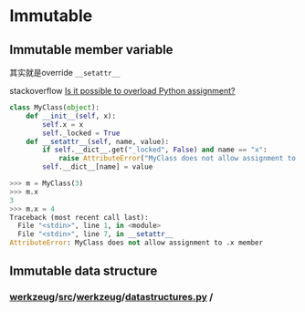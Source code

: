 # Immutable



## Immutable member variable

其实就是override `__setattr__`

stackoverflow [Is it possible to overload Python assignment?](https://stackoverflow.com/questions/11024646/is-it-possible-to-overload-python-assignment)

```Python
class MyClass(object):
    def __init__(self, x):
        self.x = x
        self._locked = True
    def __setattr__(self, name, value):
        if self.__dict__.get("_locked", False) and name == "x":
            raise AttributeError("MyClass does not allow assignment to .x member")
        self.__dict__[name] = value

>>> m = MyClass(3)
>>> m.x
3
>>> m.x = 4
Traceback (most recent call last):
  File "<stdin>", line 1, in <module>
  File "<stdin>", line 7, in __setattr__
AttributeError: MyClass does not allow assignment to .x member
```

## Immutable data structure

### [werkzeug](https://github.com/pallets/werkzeug)/[src](https://github.com/pallets/werkzeug/tree/main/src)/[werkzeug](https://github.com/pallets/werkzeug/tree/main/src/werkzeug)/**[datastructures.py](https://github.com/pallets/werkzeug/blob/main/src/werkzeug/datastructures.py)** /


